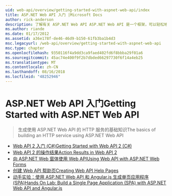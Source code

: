 ```yaml
---
uid: web-api/overview/getting-started-with-aspnet-web-api/index
title: ASP.NET Web API 入门 |Microsoft Docs
author: rick-anderson
description: 了解有关 ASP.NET Web API ASP.NET Web API 是一个框架，可以轻松地构建 HTTP 服务访问范围广泛的客户端，包括浏览器...
ms.author: riande
ms.date: 01/17/2012
ms.assetid: a36e178f-de46-46d9-b150-61fb3ba1b4d3
msc.legacyurl: /web-api/overview/getting-started-with-aspnet-web-api
msc.type: chapter
ms.openlocfilehash: 9350116f4a9dd3ca9faed402fd6f8bbba29f01a6
ms.sourcegitcommit: 45ac74e400f9f2b7dbded66297730f6f14a4eb25
ms.translationtype: MT
ms.contentlocale: zh-CN
ms.lasthandoff: 08/16/2018
ms.locfileid: "48252946"
---
```

<a name="getting-started-with-aspnet-web-api"></a><span data-ttu-id="cf85c-103">ASP.NET Web API 入门</span><span class="sxs-lookup"><span data-stu-id="cf85c-103">Getting Started with ASP.NET Web API</span></span>
====================
> <span data-ttu-id="cf85c-104">生成使用 ASP.NET Web API 的 HTTP 服务的基础知识</span><span class="sxs-lookup"><span data-stu-id="cf85c-104">The basics of building an HTTP service using ASP.NET Web API</span></span>


- [<span data-ttu-id="cf85c-105">Web API 2 入门 (C#)</span><span class="sxs-lookup"><span data-stu-id="cf85c-105">Getting Started with Web API 2 (C#)</span></span>](tutorial-your-first-web-api.md)
- [<span data-ttu-id="cf85c-106">Web API 2 的操作结果</span><span class="sxs-lookup"><span data-stu-id="cf85c-106">Action Results in Web API 2</span></span>](action-results.md)
- [<span data-ttu-id="cf85c-107">向 ASP.NET Web 窗体使用 Web API</span><span class="sxs-lookup"><span data-stu-id="cf85c-107">Using Web API with ASP.NET Web Forms</span></span>](using-web-api-with-aspnet-web-forms.md)
- [<span data-ttu-id="cf85c-108">创建 Web API 帮助页</span><span class="sxs-lookup"><span data-stu-id="cf85c-108">Creating Web API Help Pages</span></span>](creating-api-help-pages.md)
- [<span data-ttu-id="cf85c-109">动手实验：使用 ASP.NET Web API 和 Angular.js 生成单页应用程序 (SPA)</span><span class="sxs-lookup"><span data-stu-id="cf85c-109">Hands On Lab: Build a Single Page Application (SPA) with ASP.NET Web API and Angular.js</span></span>](build-a-single-page-application-spa-with-aspnet-web-api-and-angularjs.md)
